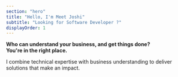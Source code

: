 ```yaml
---
section: "hero"
title: "Hello, I'm Meet Joshi"
subtitle: "Looking for Software Developer ?"
displayOrder: 1
---
```

**Who can understand your business, and get things done?**<br/>
**You're in the right place.**<br/>

I combine technical expertise with business understanding to deliver solutions that make an impact.